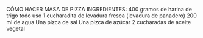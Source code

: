 CÓMO HACER MASA DE PIZZA
INGREDIENTES:
400 gramos de harina de trigo todo uso
1 cucharadita de levadura fresca (levadura de panadero)
200 ml de agua
Una pizca de sal
Una pizca de azúcar
2 cucharadas de aceite vegetal